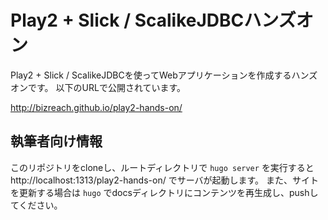 # Play2 + Slick / ScalikeJDBCハンズオン

Play2 + Slick / ScalikeJDBCを使ってWebアプリケーションを作成するハンズオンです。
以下のURLで公開されています。

http://bizreach.github.io/play2-hands-on/

## 執筆者向け情報

このリポジトリをcloneし、ルートディレクトリで `hugo server` を実行すると http://localhost:1313/play2-hands-on/ でサーバが起動します。
また、サイトを更新する場合は `hugo` でdocsディレクトリにコンテンツを再生成し、pushしてください。

